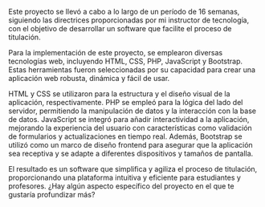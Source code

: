 Este proyecto se llevó a cabo a lo largo de un período de 16 semanas, siguiendo las directrices proporcionadas por mi instructor de tecnología, con el objetivo de desarrollar un software que facilite el proceso de titulación.

Para la implementación de este proyecto, se emplearon diversas tecnologías web, incluyendo HTML, CSS, PHP, JavaScript y Bootstrap. Estas herramientas fueron seleccionadas por su capacidad para crear una aplicación web robusta, dinámica y fácil de usar.

HTML y CSS se utilizaron para la estructura y el diseño visual de la aplicación, respectivamente. PHP se empleó para la lógica del lado del servidor, permitiendo la manipulación de datos y la interacción con la base de datos. JavaScript se integró para añadir interactividad a la aplicación, mejorando la experiencia del usuario con características como validación de formularios y actualizaciones en tiempo real. Además, Bootstrap se utilizó como un marco de diseño frontend para asegurar que la aplicación sea receptiva y se adapte a diferentes dispositivos y tamaños de pantalla.

El resultado es un software que simplifica y agiliza el proceso de titulación, proporcionando una plataforma intuitiva y eficiente para estudiantes y profesores. ¿Hay algún aspecto específico del proyecto en el que te gustaría profundizar más?
